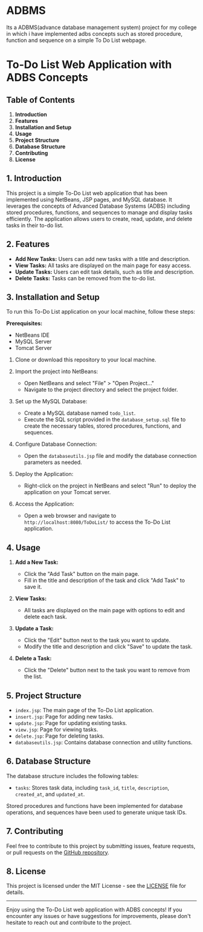 # ADBMS
Its a ADBMS(advance database management system) project for my college in which i have implemented adbs concepts such as stored procedure, function and sequence on a simple To Do List webpage.

# To-Do List Web Application with ADBS Concepts

## Table of Contents
1. **Introduction**
2. **Features**
3. **Installation and Setup**
4. **Usage**
5. **Project Structure**
6. **Database Structure**
7. **Contributing**
8. **License**

## 1. Introduction
This project is a simple To-Do List web application that has been implemented using NetBeans, JSP pages, and MySQL database. It leverages the concepts of Advanced Database Systems (ADBS) including stored procedures, functions, and sequences to manage and display tasks efficiently. The application allows users to create, read, update, and delete tasks in their to-do list.

## 2. Features
- **Add New Tasks:** Users can add new tasks with a title and description.
- **View Tasks:** All tasks are displayed on the main page for easy access.
- **Update Tasks:** Users can edit task details, such as title and description.
- **Delete Tasks:** Tasks can be removed from the to-do list.

## 3. Installation and Setup
To run this To-Do List application on your local machine, follow these steps:

**Prerequisites:**
- NetBeans IDE
- MySQL Server
- Tomcat Server

1. Clone or download this repository to your local machine.

2. Import the project into NetBeans:
   - Open NetBeans and select "File" > "Open Project..."
   - Navigate to the project directory and select the project folder.
   
3. Set up the MySQL Database:
   - Create a MySQL database named `todo_list`.
   - Execute the SQL script provided in the `database_setup.sql` file to create the necessary tables, stored procedures, functions, and sequences.
   
4. Configure Database Connection:
   - Open the `databaseutils.jsp` file and modify the database connection parameters as needed.

5. Deploy the Application:
   - Right-click on the project in NetBeans and select "Run" to deploy the application on your Tomcat server.

6. Access the Application:
   - Open a web browser and navigate to `http://localhost:8080/ToDoList/` to access the To-Do List application.

## 4. Usage
1. **Add a New Task:**
   - Click the "Add Task" button on the main page.
   - Fill in the title and description of the task and click "Add Task" to save it.

2. **View Tasks:**
   - All tasks are displayed on the main page with options to edit and delete each task.

3. **Update a Task:**
   - Click the "Edit" button next to the task you want to update.
   - Modify the title and description and click "Save" to update the task.

4. **Delete a Task:**
   - Click the "Delete" button next to the task you want to remove from the list.

## 5. Project Structure
- `index.jsp`: The main page of the To-Do List application.
- `insert.jsp`: Page for adding new tasks.
- `update.jsp`: Page for updating existing tasks.
- `view.jsp`: Page for viewing tasks.
- `delete.jsp`: Page for deleting tasks.
- `databaseutils.jsp`: Contains database connection and utility functions.

## 6. Database Structure
The database structure includes the following tables:

- `tasks`: Stores task data, including `task_id`, `title`, `description`, `created_at`, and `updated_at`.

Stored procedures and functions have been implemented for database operations, and sequences have been used to generate unique task IDs.

## 7. Contributing
Feel free to contribute to this project by submitting issues, feature requests, or pull requests on the [GitHub repository](https://github.com/your-repo-url).

## 8. License
This project is licensed under the MIT License - see the [LICENSE](LICENSE) file for details.

---

Enjoy using the To-Do List web application with ADBS concepts! If you encounter any issues or have suggestions for improvements, please don't hesitate to reach out and contribute to the project.
